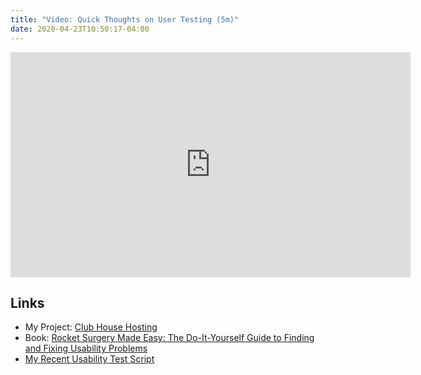 ```yaml
---
title: "Video: Quick Thoughts on User Testing (5m)"
date: 2020-04-23T10:50:17-04:00
---
```


<iframe src="https://player.vimeo.com/video/411051278" width="640" height="360" frameborder="0" allow="autoplay; fullscreen" allowfullscreen></iframe>

## Links

* My Project: [Club House Hosting](https://clubhouse.host/)
* Book: [Rocket Surgery Made Easy: The Do-It-Yourself Guide to Finding and Fixing Usability Problems](http://www.sensible.com/rsme.html)
* [My Recent Usability Test Script](https://github.com/zornlabs/clubhouse/blob/master/user-testing-script-april-2020.md)